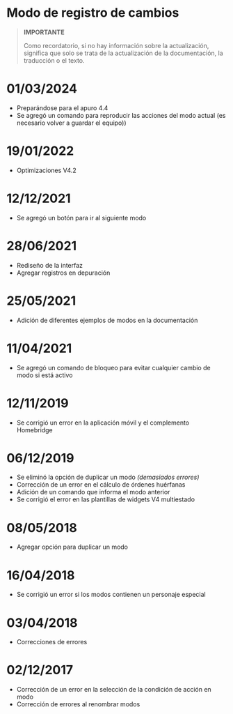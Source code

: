 # Modo de registro de cambios

>**IMPORTANTE**
>
>Como recordatorio, si no hay información sobre la actualización, significa que solo se trata de la actualización de la documentación, la traducción o el texto.

# 01/03/2024

- Preparándose para el apuro 4.4
- Se agregó un comando para reproducir las acciones del modo actual (es necesario volver a guardar el equipo))

# 19/01/2022

- Optimizaciones V4.2

# 12/12/2021

- Se agregó un botón para ir al siguiente modo

# 28/06/2021

- Rediseño de la interfaz
- Agregar registros en depuración

# 25/05/2021

- Adición de diferentes ejemplos de modos en la documentación

# 11/04/2021

- Se agregó un comando de bloqueo para evitar cualquier cambio de modo si está activo

# 12/11/2019

- Se corrigió un error en la aplicación móvil y el complemento Homebridge

# 06/12/2019

- Se eliminó la opción de duplicar un modo *(demasiados errores)*
- Corrección de un error en el cálculo de órdenes huérfanas
- Adición de un comando que informa el modo anterior
- Se corrigió el error en las plantillas de widgets V4 multiestado

# 08/05/2018

- Agregar opción para duplicar un modo

# 16/04/2018

- Se corrigió un error si los modos contienen un personaje especial

# 03/04/2018

- Correcciones de errores

# 02/12/2017

- Corrección de un error en la selección de la condición de acción en modo
- Corrección de errores al renombrar modos
